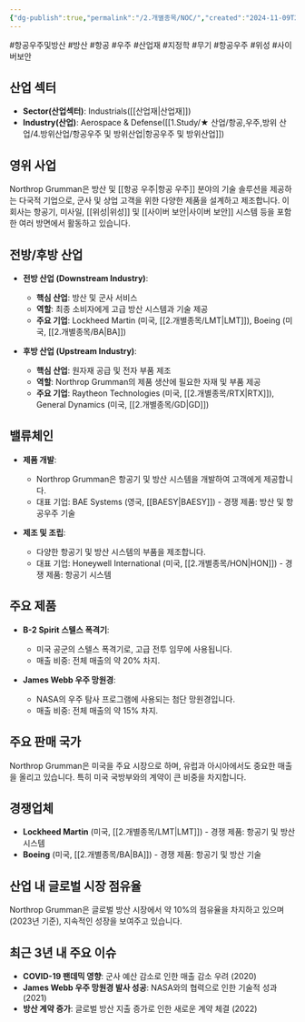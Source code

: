 ```yaml
---
{"dg-publish":true,"permalink":"/2.개별종목/NOC/","created":"2024-11-09T22:37:44.561+09:00","updated":"2025-06-03T20:06:00.368+09:00"}
---
```


#항공우주및방산 #방산 #항공 #우주 #산업재 #지정학 #무기 #항공우주 #위성 #사이버보안 


## 산업 섹터

- **Sector(산업섹터)**: Industrials([[산업재\|산업재]])
- **Industry(산업)**: Aerospace & Defense([[1.Study/★ 산업/항공,우주,방위 산업/4.방위산업/항공우주 및 방위산업\|항공우주 및 방위산업]])

## 영위 사업

Northrop Grumman은 방산 및 [[항공 우주\|항공 우주]] 분야의 기술 솔루션을 제공하는 다국적 기업으로, 군사 및 상업 고객을 위한 다양한 제품을 설계하고 제조합니다. 이 회사는 항공기, 미사일, [[위성\|위성]] 및 [[사이버 보안\|사이버 보안]] 시스템 등을 포함한 여러 방면에서 활동하고 있습니다.

## 전방/후방 산업

- **전방 산업 (Downstream Industry)**:
    
    - **핵심 산업**: 방산 및 군사 서비스
    - **역할**: 최종 소비자에게 고급 방산 시스템과 기술 제공
    - **주요 기업**: Lockheed Martin (미국, [[2.개별종목/LMT\|LMT]]), Boeing (미국, [[2.개별종목/BA\|BA]])
    
- **후방 산업 (Upstream Industry)**:
    
    - **핵심 산업**: 원자재 공급 및 전자 부품 제조
    - **역할**: Northrop Grumman의 제품 생산에 필요한 자재 및 부품 제공
    - **주요 기업**: Raytheon Technologies (미국, [[2.개별종목/RTX\|RTX]]), General Dynamics (미국, [[2.개별종목/GD\|GD]])
    

## 밸류체인

- **제품 개발**:
    
    - Northrop Grumman은 항공기 및 방산 시스템을 개발하여 고객에게 제공합니다.
    - 대표 기업: BAE Systems (영국, [[BAESY\|BAESY]]) - 경쟁 제품: 방산 및 항공우주 기술
    
- **제조 및 조립**:
    
    - 다양한 항공기 및 방산 시스템의 부품을 제조합니다.
    - 대표 기업: Honeywell International (미국, [[2.개별종목/HON\|HON]]) - 경쟁 제품: 항공기 시스템
    

## 주요 제품

- **B-2 Spirit 스텔스 폭격기**:
    
    - 미국 공군의 스텔스 폭격기로, 고급 전투 임무에 사용됩니다.
    - 매출 비중: 전체 매출의 약 20% 차지.
    
- **James Webb 우주 망원경**:
    
    - NASA의 우주 탐사 프로그램에 사용되는 첨단 망원경입니다.
    - 매출 비중: 전체 매출의 약 15% 차지.
    

## 주요 판매 국가

Northrop Grumman은 미국을 주요 시장으로 하며, 유럽과 아시아에서도 중요한 매출을 올리고 있습니다. 특히 미국 국방부와의 계약이 큰 비중을 차지합니다.

## 경쟁업체

- **Lockheed Martin** (미국, [[2.개별종목/LMT\|LMT]]) - 경쟁 제품: 항공기 및 방산 시스템
- **Boeing** (미국, [[2.개별종목/BA\|BA]]) - 경쟁 제품: 항공기 및 방산 기술

## 산업 내 글로벌 시장 점유율

Northrop Grumman은 글로벌 방산 시장에서 약 10%의 점유율을 차지하고 있으며(2023년 기준), 지속적인 성장을 보여주고 있습니다.

## 최근 3년 내 주요 이슈

- **COVID-19 팬데믹 영향**: 군사 예산 감소로 인한 매출 감소 우려 (2020)
- **James Webb 우주 망원경 발사 성공**: NASA와의 협력으로 인한 기술적 성과 (2021)
- **방산 계약 증가**: 글로벌 방산 지출 증가로 인한 새로운 계약 체결 (2022)

